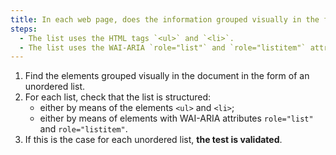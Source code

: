 ```yaml
---
title: In each web page, does the information grouped visually in the form of unordered [list](#lists) satisfy one of these conditions?
steps:
  - The list uses the HTML tags `<ul>` and `<li>`.
  - The list uses the WAI-ARIA `role="list"` and `role="listitem"` attributes.
---
```


1. Find the elements grouped visually in the document in the form of an unordered list.
2. For each list, check that the list is structured:
   - either by means of the elements `<ul>` and `<li>`;
   - either by means of elements with WAI-ARIA attributes `role="list"` and `role="listitem"`.
3. If this is the case for each unordered list, **the test is validated**.
